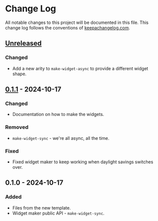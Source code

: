 # Change Log
All notable changes to this project will be documented in this file. This change log follows the conventions of [keepachangelog.com](http://keepachangelog.com/).

## [Unreleased]
### Changed
- Add a new arity to `make-widget-async` to provide a different widget shape.

## [0.1.1] - 2024-10-17
### Changed
- Documentation on how to make the widgets.

### Removed
- `make-widget-sync` - we're all async, all the time.

### Fixed
- Fixed widget maker to keep working when daylight savings switches over.

## 0.1.0 - 2024-10-17
### Added
- Files from the new template.
- Widget maker public API - `make-widget-sync`.

[Unreleased]: https://github.com/com.phronemophobic/clj-torch/compare/0.1.1...HEAD
[0.1.1]: https://github.com/com.phronemophobic/clj-torch/compare/0.1.0...0.1.1
